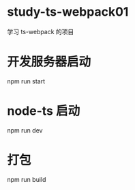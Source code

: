 # study-ts-webpack01

学习 ts-webpack 的项目

# 开发服务器启动

npm run start

# node-ts 启动

npm run dev

# 打包

npm run build
